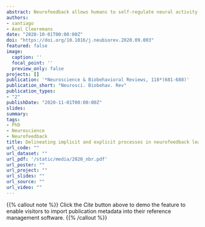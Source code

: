 ```yaml
---
abstract: Neurofeedback allows humans to self-regulate neural activity in specific brain regions and is considered a promising tool for psychiatric interventions. Recently, methods have been developed to use neurofeedback implicitly, prompting a theoretical debate on the role of awareness in neurofeedback learning. We offer a critical review of the role of awareness in neurofeedback learning, with a special focus on recently developed neurofeedback paradigms. We detail differences in instructions and propose a fine-grained categorization of tasks based on the degree of involvement of explicit and implicit processes. Finally, we review the methods used to measure awareness in neurofeedback and propose new candidate measures. We conclude that explicit processes cannot be eschewed in most current implicit tasks that have explicit goals, and suggest ways in which awareness could be better measured in the future. Investigating awareness during learning will help understand the learning mechanisms underlying neurofeedback learning and will help shape future tasks.
authors:
- santiago
- Axel Cleeremans
date: "2020-10-01T00:00:00Z"
doi: "https://doi.org/10.1016/j.neubiorev.2020.09.003"
featured: false
image:
  caption: ''
  focal_point: ''
  preview_only: false
projects: []
publication: '*Neuroscience & Biobehavioral Reviews, 118*(681-688)'
publication_short: "Neurosci. Biobehav. Rev"
publication_types:
- "2"
publishDate: "2020-11-01T00:00:00Z"
slides: 
summary: 
tags:
- PhD
- Neuroscience
- Neurofeedback
title: Delineating implicit and explicit processes in neurofeedback learning
url_code: ""
url_dataset: ""
url_pdf: '/static/media/2020_nbr.pdf'
url_poster: ""
url_project: ""
url_slides: ""
url_source: ""
url_video: ""
---
```


{{% callout note %}}
Click the *Cite* button above to demo the feature to enable visitors to import publication metadata into their reference management software.
{{% /callout %}}

